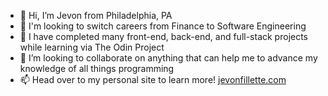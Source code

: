 - 👋 Hi, I’m Jevon from Philadelphia, PA
- 👀 I'm looking to switch careers from Finance to Software Engineering
- 🌱 I have completed many front-end, back-end, and full-stack projects while learning via The Odin Project
- 💞️ I’m looking to collaborate on anything that can help me to advance my knowledge of all things programming
- 📫 Head over to my personal site to learn more! <a href="https://daze-bot.github.io/portfolio/" target="_blank" rel="noreferrer">jevonfillette.com</a>

<!---
Daze-bot/Daze-bot is a ✨ special ✨ repository because its `README.md` (this file) appears on your GitHub profile.
You can click the Preview link to take a look at your changes.
--->
